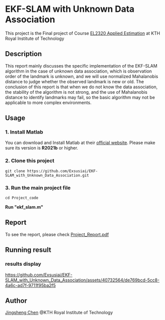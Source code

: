 # EKF-SLAM with Unknown Data Association
 This project is the Final project of Course [EL2320 Applied Estimation](https://www.kth.se/kurs-pm/EL2320/EL232020232-50443) at KTH Royal Institute of Technology

## Description
This report mainly discusses the specific implementation of the EKF-SLAM algorithm in the case of unknown data association, which is observation order of the landmark is unknown, and we will use normalized Mahalanobis distance to judge whether the observed landmark is new or old.
The conclusion of this report is that when we do not know the data association, the stability of the algorithm is not strong, and the use of Mahalanobis distance to identify landmarks may fail, so the basic algorithm may not be applicable to more complex environments.

## Usage
### 1. Install Matlab
You can download and Install Matlab at their [official website](www.mathworks.com/products/). Please make sure its version is **R2021b** or higher.
### 2. Clone this project
```
git clone https://github.com/Exsusiai/EKF-SLAM_with_Unknown_Data_Association.git
```
### 3. Run the main project file
```
cd Project_code
```
**Run "ekf_slam.m"**

## Report
To see the report, please check [Project_Report.pdf](./Project_Report.pdf)
## Running result
### results display


https://github.com/Exsusiai/EKF-SLAM_with_Unknown_Data_Association/assets/40732564/de769bcd-5cc8-4a6c-ad7f-9711f95ba2f5





## Author

[Jingsheng Chen](mailto:chjingsheng@gmail.com)  @KTH Royal Institute of Technology


